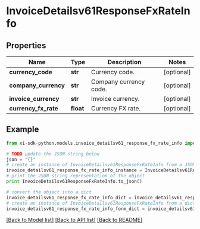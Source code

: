 # InvoiceDetailsv61ResponseFxRateInfo


## Properties

Name | Type | Description | Notes
------------ | ------------- | ------------- | -------------
**currency_code** | **str** | Currency code. | [optional] 
**company_currency** | **str** | Company currency code. | [optional] 
**invoice_currency** | **str** | Invoice currency. | [optional] 
**currency_fx_rate** | **float** | Currency FX rate. | [optional] 

## Example

```python
from xi-sdk-python.models.invoice_detailsv61_response_fx_rate_info import InvoiceDetailsv61ResponseFxRateInfo

# TODO update the JSON string below
json = "{}"
# create an instance of InvoiceDetailsv61ResponseFxRateInfo from a JSON string
invoice_detailsv61_response_fx_rate_info_instance = InvoiceDetailsv61ResponseFxRateInfo.from_json(json)
# print the JSON string representation of the object
print InvoiceDetailsv61ResponseFxRateInfo.to_json()

# convert the object into a dict
invoice_detailsv61_response_fx_rate_info_dict = invoice_detailsv61_response_fx_rate_info_instance.to_dict()
# create an instance of InvoiceDetailsv61ResponseFxRateInfo from a dict
invoice_detailsv61_response_fx_rate_info_form_dict = invoice_detailsv61_response_fx_rate_info.from_dict(invoice_detailsv61_response_fx_rate_info_dict)
```
[[Back to Model list]](../README.md#documentation-for-models) [[Back to API list]](../README.md#documentation-for-api-endpoints) [[Back to README]](../README.md)


